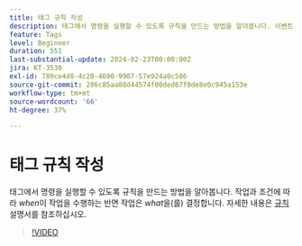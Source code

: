 ```yaml
---
title: 태그 규칙 작성
description: 태그에서 명령을 실행할 수 있도록 규칙을 만드는 방법을 알아봅니다. 이벤트와 조건은 *언제*가 작업을 수행할지, 행동은 *무엇을*할지 결정합니다.
feature: Tags
level: Beginner
duration: 551
last-substantial-update: 2024-02-23T00:00:00Z
jira: KT-3530
exl-id: 789ce4d8-4c20-4690-9907-57e924a0c586
source-git-commit: 286c85aa88d44574f00ded67f0de8e0c945a153e
workflow-type: tm+mt
source-wordcount: '66'
ht-degree: 37%

---
```


# 태그 규칙 작성

태그에서 명령을 실행할 수 있도록 규칙을 만드는 방법을 알아봅니다. 작업과 조건에 따라 *when*&#x200B;이 작업을 수행하는 반면 작업은 *what*&#x200B;을(를) 결정합니다. 자세한 내용은 [규칙](https://experienceleague.adobe.com/docs/experience-platform/tags/ui/rules.html) 설명서를 참조하십시오.

>[!VIDEO](https://video.tv.adobe.com/v/28730/?learn=on&enablevpops)
